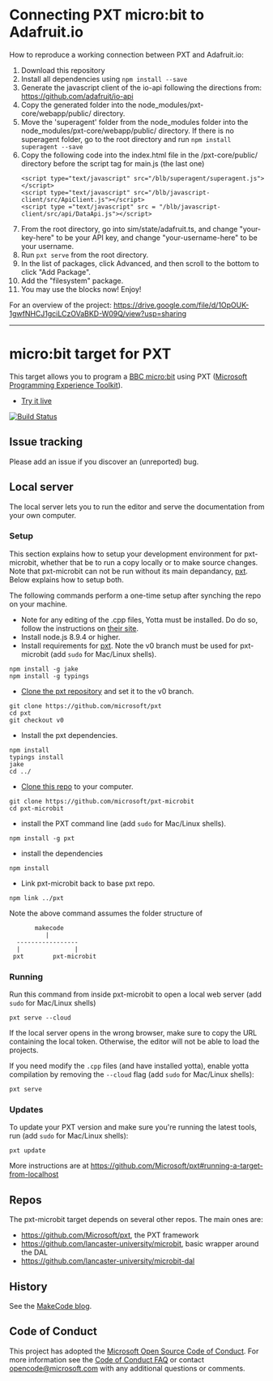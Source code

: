 # Connecting PXT micro:bit to Adafruit.io
How to reproduce a working connection between PXT and Adafruit.io:
1. Download this repository
2. Install all dependencies using ```npm install --save ```
3. Generate the javascript client of the io-api following the directions from: https://github.com/adafruit/io-api
4. Copy the generated folder into the node_modules/pxt-core/webapp/public/ directory.
5. Move the 'superagent' folder from the node_modules folder into the node_modules/pxt-core/webapp/public/ directory. If there is no superagent folder, go to the root directory and run ```npm install superagent --save```
6. Copy the following code into the index.html file in the /pxt-core/public/ directory before the script tag for main.js (the last one)
    ```
    <script type="text/javascript" src="/blb/superagent/superagent.js"></script>
    <script type="text/javascript" src="/blb/javascript-client/src/ApiClient.js"></script>
    <script type ="text/javascript" src = "/blb/javascript-client/src/api/DataApi.js"></script>
    ```
7. From the root directory, go into sim/state/adafruit.ts, and change "your-key-here" to be your API key, and change "your-username-here" to be your username.
8. Run ```pxt serve``` from the root directory.
9. In the list of packages, click Advanced, and then scroll to the bottom to click "Add Package". 
10. Add the "filesystem" package. 
11. You may use the blocks now! Enjoy!

For an overview of the project: https://drive.google.com/file/d/1OpOUK-1gwfNHCJ1gciLCzOVaBKD-W09Q/view?usp=sharing


---------------
# micro:bit target for PXT

This target allows you to program a [BBC micro:bit](https://microbit.org/) using 
PXT ([Microsoft Programming Experience Toolkit](https://github.com/Microsoft/pxt)).

* [Try it live](https://makecode.microbit.org)

[![Build Status](https://travis-ci.org/Microsoft/pxt-microbit.svg?branch=master)](https://travis-ci.org/Microsoft/pxt-microbit)

## Issue tracking

Please add an issue if you discover an (unreported) bug.

## Local server

The local server lets you to run the editor and serve the documentation from your own computer.

### Setup   
This section explains how to setup your development environment for pxt-microbit, whether that be to run a copy locally or to make source changes.    
Note that pxt-microbit can not be run without its main depandancy, [pxt](https://github.com/Microsoft/pxt). Below explains how to setup both.      

The following commands perform a one-time setup after synching the repo on your machine.
* Note for any editing of the .cpp files, Yotta must be installed. Do do so, follow the instructions on [their site](http://docs.yottabuild.org/).
* Install node.js 8.9.4 or higher.
* Install requirements for [pxt](https://github.com/Microsoft/pxt). Note the v0 branch must be used for pxt-microbit (add ``sudo`` for Mac/Linux shells).
```
npm install -g jake
npm install -g typings
```

* [Clone the pxt repository](https://help.github.com/articles/cloning-a-repository/) and set it to the v0 branch.
```
git clone https://github.com/microsoft/pxt
cd pxt
git checkout v0
```

* Install the pxt dependencies.
```
npm install
typings install
jake
cd ../
```

* [Clone this repo](https://help.github.com/articles/cloning-a-repository/) to your computer.
```
git clone https://github.com/microsoft/pxt-microbit
cd pxt-microbit
```
* install the PXT command line (add ``sudo`` for Mac/Linux shells).
```
npm install -g pxt
```
* install the dependencies
```
npm install

```

* Link pxt-microbit back to base pxt repo.
```
npm link ../pxt
```
Note the above command assumes the folder structure of   
```
       makecode
          |
  -----------------
  |               |
 pxt        pxt-microbit
 ```

### Running

Run this command from inside pxt-microbit to open a local web server (add ``sudo`` for Mac/Linux shells)
```
pxt serve --cloud
```
If the local server opens in the wrong browser, make sure to copy the URL containing the local token. 
Otherwise, the editor will not be able to load the projects.

If you need modify the `.cpp` files (and have installed yotta), enable yotta compilation by removing the ```--cloud``` flag (add ``sudo`` for Mac/Linux shells):
```
pxt serve
```

### Updates

To update your PXT version and make sure you're running the latest tools, run (add ``sudo`` for Mac/Linux shells):
```
pxt update
```

More instructions are at https://github.com/Microsoft/pxt#running-a-target-from-localhost

## Repos 

The pxt-microbit target depends on several other repos. The main ones are:
- https://github.com/Microsoft/pxt, the PXT framework
- https://github.com/lancaster-university/microbit, basic wrapper around the DAL
- https://github.com/lancaster-university/microbit-dal

## History

See the [MakeCode blog](https://makecode.com/blog).

## Code of Conduct

This project has adopted the [Microsoft Open Source Code of Conduct](https://opensource.microsoft.com/codeofconduct/). For more information see the [Code of Conduct FAQ](https://opensource.microsoft.com/codeofconduct/faq/) or contact [opencode@microsoft.com](mailto:opencode@microsoft.com) with any additional questions or comments.
